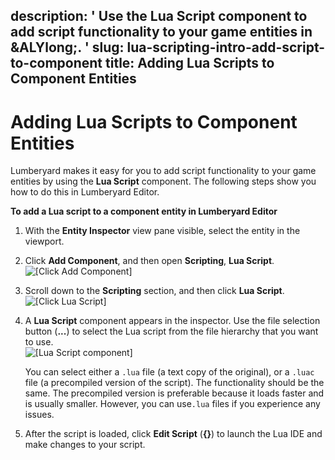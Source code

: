 description: ' Use the Lua Script component to add script functionality to your game
  entities in &ALYlong;. '
slug: lua-scripting-intro-add-script-to-component
title: Adding Lua Scripts to Component Entities
---
# Adding Lua Scripts to Component Entities<a name="lua-scripting-intro-add-script-to-component"></a>

Lumberyard makes it easy for you to add script functionality to your game entities by using the **Lua Script** component\. The following steps show you how to do this in Lumberyard Editor\.

**To add a Lua script to a component entity in Lumberyard Editor**

1. With the **Entity Inspector** view pane visible, select the entity in the viewport\.

1. Click **Add Component**, and then open **Scripting**, **Lua Script**\.  
![\[Click Add Component\]](/images/scripting/lua/lua-scripting-ces-1.png)

1. Scroll down to the **Scripting** section, and then click **Lua Script**\.  
![\[Click Lua Script\]](/images/scripting/lua/lua-scripting-ces-2.png)

1. A **Lua Script** component appears in the inspector\. Use the file selection button \(**\.\.\.**\) to select the Lua script from the file hierarchy that you want to use\.  
![\[Lua Script component\]](/images/scripting/lua/lua-scripting-ces-3.png)

   You can select either a `.lua` file \(a text copy of the original\), or a `.luac` file \(a precompiled version of the script\)\. The functionality should be the same\. The precompiled version is preferable because it loads faster and is usually smaller\. However, you can use`.lua` files if you experience any issues\.

1. After the script is loaded, click **Edit Script** \(**\{\}**\) to launch the Lua IDE and make changes to your script\.